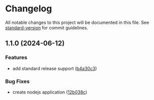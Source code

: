 # Changelog

All notable changes to this project will be documented in this file. See [standard-version](https://github.com/conventional-changelog/standard-version) for commit guidelines.

## 1.1.0 (2024-06-12)


### Features

* add standard release support ([b4a30c3](https://github.com/tamalchowdhury/auto-changelog/commit/b4a30c3af49f42449cf50292082b3bfceacf398c))


### Bug Fixes

* create nodejs application ([12b038c](https://github.com/tamalchowdhury/auto-changelog/commit/12b038c6ae0da08036bc91c4c82dc85cc9761946))
